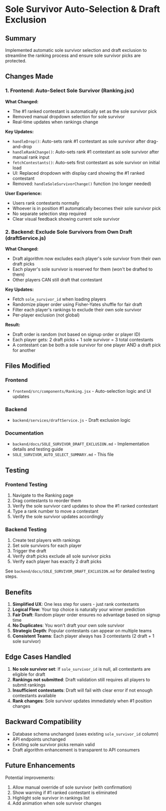 # Sole Survivor Auto-Selection & Draft Exclusion

## Summary

Implemented automatic sole survivor selection and draft exclusion to streamline the ranking process and ensure sole survivor picks are protected.

## Changes Made

### 1. Frontend: Auto-Select Sole Survivor (Ranking.jsx)

**What Changed:**
- The #1 ranked contestant is automatically set as the sole survivor pick
- Removed manual dropdown selection for sole survivor
- Real-time updates when rankings change

**Key Updates:**
- `handleDrop()`: Auto-sets rank #1 contestant as sole survivor after drag-and-drop
- `handleRankChange()`: Auto-sets rank #1 contestant as sole survivor after manual rank input
- `fetchContestants()`: Auto-sets first contestant as sole survivor on initial load
- UI: Replaced dropdown with display card showing the #1 ranked contestant
- Removed: `handleSoleSurvivorChange()` function (no longer needed)

**User Experience:**
- Users rank contestants normally
- Whoever is in position #1 automatically becomes their sole survivor pick
- No separate selection step required
- Clear visual feedback showing current sole survivor

### 2. Backend: Exclude Sole Survivors from Own Draft (draftService.js)

**What Changed:**
- Draft algorithm now excludes each player's sole survivor from their own draft picks
- Each player's sole survivor is reserved for them (won't be drafted to them)
- Other players CAN still draft that contestant

**Key Updates:**
- Fetch `sole_survivor_id` when loading players
- Randomize player order using Fisher-Yates shuffle for fair draft
- Filter each player's rankings to exclude their own sole survivor
- Per-player exclusion (not global)

**Result:**
- Draft order is random (not based on signup order or player ID)
- Each player gets: 2 draft picks + 1 sole survivor = 3 total contestants
- A contestant can be both a sole survivor for one player AND a draft pick for another

## Files Modified

### Frontend
- `frontend/src/components/Ranking.jsx` - Auto-selection logic and UI updates

### Backend
- `backend/services/draftService.js` - Draft exclusion logic

### Documentation
- `backend/docs/SOLE_SURVIVOR_DRAFT_EXCLUSION.md` - Implementation details and testing guide
- `SOLE_SURVIVOR_AUTO_SELECT_SUMMARY.md` - This file

## Testing

### Frontend Testing
1. Navigate to the Ranking page
2. Drag contestants to reorder them
3. Verify the sole survivor card updates to show the #1 ranked contestant
4. Type a rank number to move a contestant
5. Verify the sole survivor updates accordingly

### Backend Testing
1. Create test players with rankings
2. Set sole survivors for each player
3. Trigger the draft
4. Verify draft picks exclude all sole survivor picks
5. Verify each player has exactly 2 draft picks

See `backend/docs/SOLE_SURVIVOR_DRAFT_EXCLUSION.md` for detailed testing steps.

## Benefits

1. **Simplified UX**: One less step for users - just rank contestants
2. **Logical Flow**: Your top choice is naturally your winner prediction
3. **Fair Draft**: Random player order ensures no advantage based on signup time
4. **No Duplicates**: You won't draft your own sole survivor
5. **Strategic Depth**: Popular contestants can appear on multiple teams
6. **Consistent Teams**: Each player always has 3 contestants (2 draft + 1 sole survivor)

## Edge Cases Handled

1. **No sole survivor set**: If `sole_survivor_id` is null, all contestants are eligible for draft
2. **Rankings not submitted**: Draft validation still requires all players to submit rankings
3. **Insufficient contestants**: Draft will fail with clear error if not enough contestants available
4. **Rank changes**: Sole survivor updates immediately when #1 position changes

## Backward Compatibility

- Database schema unchanged (uses existing `sole_survivor_id` column)
- API endpoints unchanged
- Existing sole survivor picks remain valid
- Draft algorithm enhancement is transparent to API consumers

## Future Enhancements

Potential improvements:
1. Allow manual override of sole survivor (with confirmation)
2. Show warning if #1 ranked contestant is eliminated
3. Highlight sole survivor in rankings list
4. Add animation when sole survivor changes
